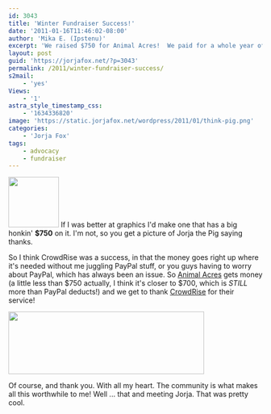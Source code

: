 ```yaml
---
id: 3043
title: 'Winter Fundraiser Success!'
date: '2011-01-16T11:46:02-08:00'
author: 'Mika E. (Ipstenu)'
excerpt: 'We raised $750 for Animal Acres!  We paid for a whole year of Jorja the Pig!  We are _amazing_'
layout: post
guid: 'https://jorjafox.net/?p=3043'
permalink: /2011/winter-fundraiser-success/
s2mail:
    - 'yes'
Views:
    - '1'
astra_style_timestamp_css:
    - '1634336820'
image: 'https://static.jorjafox.net/wordpress/2011/01/think-pig.png'
categories:
    - 'Jorja Fox'
tags:
    - advocacy
    - fundraiser
---
```


<img src="//static.jorjafox.net/wordpress/2011/01/think-pig-100x100.png" alt="" title="think-pig" width="100" height="100" class="alignleft size-thumbnail wp-image-3044" /> If I was better at graphics I'd make one that has a big honkin' **$750** on it.  I'm not, so you get a picture of Jorja the Pig saying thanks.

So I think CrowdRise was a success, in that the money goes right up where it's needed without me juggling PayPal stuff, or you guys having to worry about PayPal, which has always been an issue.  So <a href="http://animalacres.org/">Animal Acres</a> gets money (a little less than $750 actually, I think it's closer to $700, which is _STILL_ more than PayPal deducts!) and we get to thank <a href="http://www.crowdrise.com">CrowdRise</a> for their service!

<img src="//static.jorjafox.net/wordpress/2010/11/crowdrise.jpg" alt="" title="crowdrise" width="388" height="124" class="aligncenter size-full wp-image-2683" />

Of course, and thank you. With all my heart.  The community is what makes all this worthwhile to me!  Well ... that and meeting Jorja. That was pretty cool.
